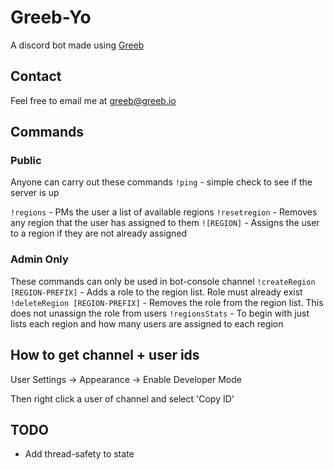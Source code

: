 # Greeb-Yo

A discord bot made using [Greeb](https://github.com/Conorrr/greeb-core)

## Contact
Feel free to email me at greeb@greeb.io

## Commands
### Public
Anyone can carry out these commands
`!ping` - simple check to see if the server is up

`!regions` - PMs the user a list of available regions
`!resetregion` - Removes any region that the user has assigned to them
`![REGION]` - Assigns the user to a region if they are not already assigned

### Admin Only
These commands can only be used in bot-console channel
`!createRegion [REGION-PREFIX]` - Adds a role to the region list. Role must already exist
`!deleteRegion [REGION-PREFIX]` - Removes the role from the region list. This does not unassign the role from users 
`!regionsStats` - To begin with just lists each region and how many users are assigned to each region

## How to get channel + user ids
User Settings -> Appearance -> Enable Developer Mode

Then right click a user of channel and select 'Copy ID'

## TODO
* Add thread-safety to state